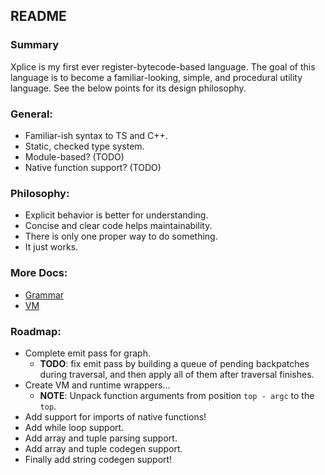 ## README

### Summary
Xplice is my first ever register-bytecode-based language. The goal of this language is to become a familiar-looking, simple, and procedural utility language. See the below points for its design philosophy.

### General:
 - Familiar-ish syntax to TS and C++.
 - Static, checked type system.
 - Module-based? (TODO)
 - Native function support? (TODO)

### Philosophy:
 - Explicit behavior is better for understanding.
 - Concise and clear code helps maintainability.
 - There is only one proper way to do something.
 - It just works.

### More Docs:
 - [Grammar](./docs/grammar.md)
 - [VM](./docs/vm.md)

### Roadmap:
 - Complete emit pass for graph.
   - **TODO**: fix emit pass by building a queue of pending backpatches during traversal, and then apply all of them after traversal finishes.
 - Create VM and runtime wrappers...
   - **NOTE**: Unpack function arguments from position `top - argc` to the `top`.
 - Add support for imports of native functions!
 - Add while loop support.
 - Add array and tuple parsing support.
 - Add array and tuple codegen support.
 - Finally add string codegen support!
